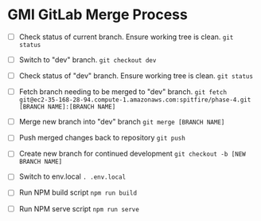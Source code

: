 # GMI GitLab Merge Process

- [ ] Check status of current branch. Ensure working tree is clean.
    ``` git status ```

- [ ] Switch to "dev" branch.
    ``` git checkout dev ```

- [ ] Check status of "dev" branch. Ensure working tree is clean.
    ``` git status ```

- [ ] Fetch branch needing to be merged to "dev" branch.
    ``` git fetch git@ec2-35-168-28-94.compute-1.amazonaws.com:spitfire/phase-4.git [BRANCH NAME]:[BRANCH NAME]  ```

- [ ] Merge new branch into "dev" branch
    ``` git merge [BRANCH NAME] ```

- [ ] Push merged changes back to repository
    ``` git push ```

- [ ] Create new branch for continued development
    ``` git checkout -b [NEW BRANCH NAME] ```

- [ ] Switch to env.local
    ``` . .env.local ```

- [ ] Run NPM build script
    ``` npm run build ```

- [ ] Run NPM serve script
    ``` npm run serve ```